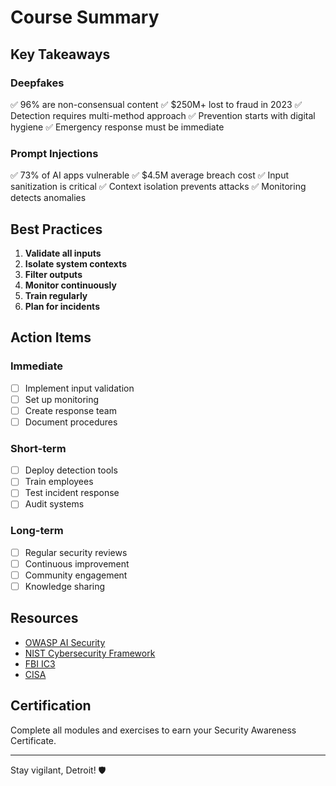 # Course Summary

## Key Takeaways

### Deepfakes
✅ 96% are non-consensual content
✅ $250M+ lost to fraud in 2023
✅ Detection requires multi-method approach
✅ Prevention starts with digital hygiene
✅ Emergency response must be immediate

### Prompt Injections
✅ 73% of AI apps vulnerable
✅ $4.5M average breach cost
✅ Input sanitization is critical
✅ Context isolation prevents attacks
✅ Monitoring detects anomalies

## Best Practices

1. **Validate all inputs**
2. **Isolate system contexts**
3. **Filter outputs**
4. **Monitor continuously**
5. **Train regularly**
6. **Plan for incidents**

## Action Items

### Immediate
- [ ] Implement input validation
- [ ] Set up monitoring
- [ ] Create response team
- [ ] Document procedures

### Short-term
- [ ] Deploy detection tools
- [ ] Train employees
- [ ] Test incident response
- [ ] Audit systems

### Long-term
- [ ] Regular security reviews
- [ ] Continuous improvement
- [ ] Community engagement
- [ ] Knowledge sharing

## Resources

- [OWASP AI Security](https://owasp.org/www-project-ai-security-and-privacy-guide/)
- [NIST Cybersecurity Framework](https://www.nist.gov/cyberframework)
- [FBI IC3](https://www.ic3.gov)
- [CISA](https://www.cisa.gov)

## Certification

Complete all modules and exercises to earn your Security Awareness Certificate.

---

Stay vigilant, Detroit! 🛡️
